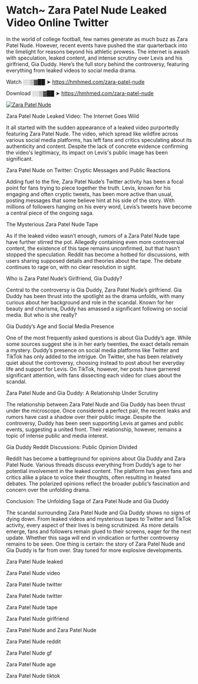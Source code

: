 # Watch~ Zara Patel Nude Leaked Video Online Twitter

In the world of college football, few names generate as much buzz as Zara Patel Nude. However, recent events have pushed the star quarterback into the limelight for reasons beyond his athletic prowess. The internet is awash with speculation, leaked content, and intense scrutiny over Levis and his girlfriend, Gia Duddy. Here’s the full story behind the controversy, featuring everything from leaked videos to social media drama.

Watch ░░▒▓██ ➤ https://hmhmed.com/zara-patel-nude

Download ░░▒▓██ ➤ https://hmhmed.com/zara-patel-nude

[![Zara Patel Nude](https://i.imgur.com/dJHk4Zq.gif)](https://hmhmed.com/zara-patel-nude)

Zara Patel Nude Leaked Video: The Internet Goes Wild

It all started with the sudden appearance of a leaked video purportedly featuring Zara Patel Nude. The video, which spread like wildfire across various social media platforms, has left fans and critics speculating about its authenticity and content. Despite the lack of concrete evidence confirming the video's legitimacy, its impact on Levis's public image has been significant.

Zara Patel Nude on Twitter: Cryptic Messages and Public Reactions

Adding fuel to the fire, Zara Patel Nude’s Twitter activity has been a focal point for fans trying to piece together the truth. Levis, known for his engaging and often cryptic tweets, has been more active than usual, posting messages that some believe hint at his side of the story. With millions of followers hanging on his every word, Levis’s tweets have become a central piece of the ongoing saga.

The Mysterious Zara Patel Nude Tape

As if the leaked video wasn’t enough, rumors of a Zara Patel Nude tape have further stirred the pot. Allegedly containing even more controversial content, the existence of this tape remains unconfirmed, but that hasn’t stopped the speculation. Reddit has become a hotbed for discussions, with users sharing supposed details and theories about the tape. The debate continues to rage on, with no clear resolution in sight.

Who is Zara Patel Nude’s Girlfriend, Gia Duddy?

Central to the controversy is Gia Duddy, Zara Patel Nude’s girlfriend. Gia Duddy has been thrust into the spotlight as the drama unfolds, with many curious about her background and role in the scandal. Known for her beauty and charisma, Duddy has amassed a significant following on social media. But who is she really?

Gia Duddy’s Age and Social Media Presence

One of the most frequently asked questions is about Gia Duddy’s age. While some sources suggest she is in her early twenties, the exact details remain a mystery. Duddy’s presence on social media platforms like Twitter and TikTok has only added to the intrigue. On Twitter, she has been relatively quiet about the controversy, choosing instead to post about her everyday life and support for Levis. On TikTok, however, her posts have garnered significant attention, with fans dissecting each video for clues about the scandal.

Zara Patel Nude and Gia Duddy: A Relationship Under Scrutiny

The relationship between Zara Patel Nude and Gia Duddy has been thrust under the microscope. Once considered a perfect pair, the recent leaks and rumors have cast a shadow over their public image. Despite the controversy, Duddy has been seen supporting Levis at games and public events, suggesting a united front. Their relationship, however, remains a topic of intense public and media interest.

Gia Duddy Reddit Discussions: Public Opinion Divided

Reddit has become a battleground for opinions about Gia Duddy and Zara Patel Nude. Various threads discuss everything from Duddy’s age to her potential involvement in the leaked content. The platform has given fans and critics alike a place to voice their thoughts, often resulting in heated debates. The polarized opinions reflect the broader public’s fascination and concern over the unfolding drama.

Conclusion: The Unfolding Saga of Zara Patel Nude and Gia Duddy

The scandal surrounding Zara Patel Nude and Gia Duddy shows no signs of dying down. From leaked videos and mysterious tapes to Twitter and TikTok activity, every aspect of their lives is being scrutinized. As more details emerge, fans and followers remain glued to their screens, eager for the next update. Whether this saga will end in vindication or further controversy remains to be seen. One thing is certain: the story of Zara Patel Nude and Gia Duddy is far from over. Stay tuned for more explosive developments.

Zara Patel Nude leaked

Zara Patel Nude video

Zara Patel Nude twitter

Zara Patel Nude twitter

Zara Patel Nude tape

Zara Patel Nude girlfriend

Zara Patel Nude and Zara Patel Nude

Zara Patel Nude reddit

Zara Patel Nude gf

Zara Patel Nude age

Zara Patel Nude tiktok